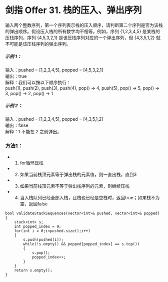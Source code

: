 # 剑指 Offer 31. 栈的压入、弹出序列
输入两个整数序列，第一个序列表示栈的压入顺序，请判断第二个序列是否为该栈的弹出顺序。假设压入栈的所有数字均不相等。例如，序列 {1,2,3,4,5} 是某栈的压栈序列，序列 {4,5,3,2,1} 是该压栈序列对应的一个弹出序列，但 {4,3,5,1,2} 就不可能是该压栈序列的弹出序列。

##### 示例 1：

输入：pushed = [1,2,3,4,5], popped = [4,5,3,2,1]  
输出：true  
解释：我们可以按以下顺序执行：  
push(1), push(2), push(3), push(4), pop() -> 4, push(5), pop() -> 5, pop() -> 3, pop() -> 2, pop() -> 1  
##### 示例 2：

输入：pushed = [1,2,3,4,5], popped = [4,3,5,1,2]  
输出：false  
解释：1 不能在 2 之前弹出。  

### 方法1：
- 1. for循环压栈
- 2. 如果当前栈顶元素等于弹出栈的元素值，则一直出栈，直到3
- 3. 如果当前栈顶元素不等于弹出栈序列的元素，则继续压栈
- 4. 当入栈队列已经全部入栈，且栈也已经是空栈时，返回true；如果栈不为空，返回false
```
bool validateStackSequences(vector<int>& pushed, vector<int>& popped) {
    stack<int> s;
    int popped_index = 0;
    for(int i = 0;i<pushed.size();i++)
    {
        s.push(pushed[i]);
        while(!s.empty() && popped[popped_index] == s.top())
        {
            s.pop();
            popped_index++;
        }
    }
    return s.empty();
}
```